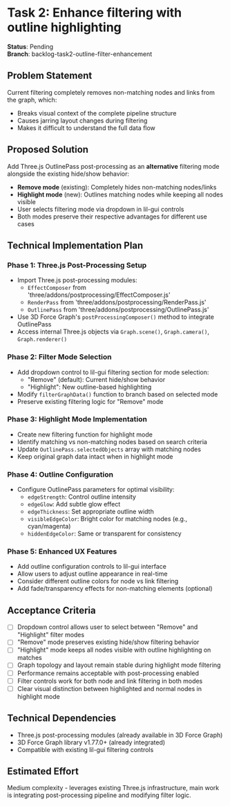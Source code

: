 # Task 2: Enhance filtering with outline highlighting

**Status**: Pending  
**Branch**: backlog-task2-outline-filter-enhancement

## Problem Statement
Current filtering completely removes non-matching nodes and links from the graph, which:
- Breaks visual context of the complete pipeline structure
- Causes jarring layout changes during filtering
- Makes it difficult to understand the full data flow

## Proposed Solution
Add Three.js OutlinePass post-processing as an **alternative** filtering mode alongside the existing hide/show behavior:
- **Remove mode** (existing): Completely hides non-matching nodes/links
- **Highlight mode** (new): Outlines matching nodes while keeping all nodes visible
- User selects filtering mode via dropdown in lil-gui controls
- Both modes preserve their respective advantages for different use cases

## Technical Implementation Plan

### Phase 1: Three.js Post-Processing Setup
- Import Three.js post-processing modules:
  - `EffectComposer` from 'three/addons/postprocessing/EffectComposer.js'
  - `RenderPass` from 'three/addons/postprocessing/RenderPass.js'  
  - `OutlinePass` from 'three/addons/postprocessing/OutlinePass.js'
- Use 3D Force Graph's `postProcessingComposer()` method to integrate OutlinePass
- Access internal Three.js objects via `Graph.scene()`, `Graph.camera()`, `Graph.renderer()`

### Phase 2: Filter Mode Selection
- Add dropdown control to lil-gui filtering section for mode selection:
  - "Remove" (default): Current hide/show behavior
  - "Highlight": New outline-based highlighting
- Modify `filterGraphData()` function to branch based on selected mode
- Preserve existing filtering logic for "Remove" mode

### Phase 3: Highlight Mode Implementation
- Create new filtering function for highlight mode
- Identify matching vs non-matching nodes based on search criteria
- Update `OutlinePass.selectedObjects` array with matching nodes
- Keep original graph data intact when in highlight mode

### Phase 4: Outline Configuration
- Configure OutlinePass parameters for optimal visibility:
  - `edgeStrength`: Control outline intensity
  - `edgeGlow`: Add subtle glow effect
  - `edgeThickness`: Set appropriate outline width
  - `visibleEdgeColor`: Bright color for matching nodes (e.g., cyan/magenta)
  - `hiddenEdgeColor`: Same or transparent for consistency

### Phase 5: Enhanced UX Features
- Add outline configuration controls to lil-gui interface
- Allow users to adjust outline appearance in real-time
- Consider different outline colors for node vs link filtering
- Add fade/transparency effects for non-matching elements (optional)

## Acceptance Criteria
- [ ] Dropdown control allows user to select between "Remove" and "Highlight" filter modes
- [ ] "Remove" mode preserves existing hide/show filtering behavior
- [ ] "Highlight" mode keeps all nodes visible with outline highlighting on matches
- [ ] Graph topology and layout remain stable during highlight mode filtering
- [ ] Performance remains acceptable with post-processing enabled
- [ ] Filter controls work for both node and link filtering in both modes
- [ ] Clear visual distinction between highlighted and normal nodes in highlight mode

## Technical Dependencies
- Three.js post-processing modules (already available in 3D Force Graph)
- 3D Force Graph library v1.77.0+ (already integrated)
- Compatible with existing lil-gui filtering controls

## Estimated Effort
Medium complexity - leverages existing Three.js infrastructure, main work is integrating post-processing pipeline and modifying filter logic.